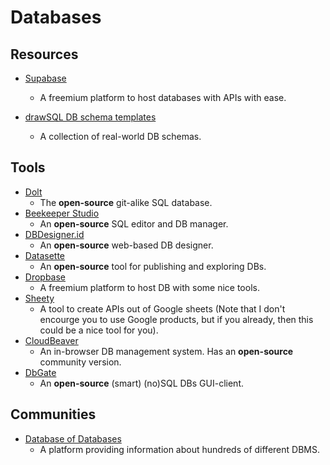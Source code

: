 # Databases

## Resources

* [Supabase](https://supabase.io)
  
  * A freemium platform to host databases with APIs with ease.

* [drawSQL DB schema templates](https://drawsql.app/templates)
  
  * A collection of real-world DB schemas.

## Tools

* [Dolt](https://github.com/dolthub/dolt)
  - The **open-source** git-alike SQL database.
* [Beekeeper Studio](https://www.beekeeperstudio.io)
  * An **open-source** SQL editor and DB manager.
* [DBDesigner.id](https://dbdesigner.id)
  * An **open-source** web-based DB designer.
* [Datasette](https://datasette.io)
  * An **open-source** tool for publishing and exploring DBs.
* [Dropbase](https://www.dropbase.io)
  * A freemium platform to host DB with some nice tools.
* [Sheety](https://sheety.co)
  * A tool to create APIs out of Google sheets (Note that I don't encourge you to use Google products, but if you already, then this could be a nice tool for you).
* [CloudBeaver](https://cloudbeaver.io)
  * An in-browser DB management system. Has an **open-source** community version.
* [DbGate](https://dbgate.org)
  * An **open-source** (smart) (no)SQL DBs GUI-client.

## Communities

- [Database of Databases](https://dbdb.io)
  - A platform providing information about hundreds of different DBMS.
